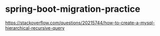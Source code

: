 # spring-boot-migration-practice

https://stackoverflow.com/questions/20215744/how-to-create-a-mysql-hierarchical-recursive-query